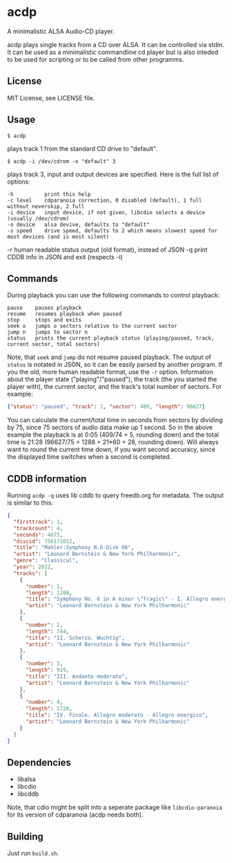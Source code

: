# acdp

A minimalistic ALSA Audio-CD player.

acdp plays single tracks from a CD over ALSA. It can be controlled via stdin.
It can be used as a minimalistic commandline cd player but is also inteded to be used for scripting or to be called from other programms.

## License

MIT License, see LICENSE file.

## Usage

```
$ acdp
```

plays track 1 from the standard CD drive to "default".

```
$ acdp -i /dev/cdrom -o "default" 3
```

plays track 3, input and output devices are specified.
Here is the full list of options:

    -h          print this help
    -c level    cdparanoia correction, 0 disabled (default), 1 full without neverskip, 2 full
    -i device   input device, if not given, libcdio selects a device (usually /dev/cdrom)
    -o device   alsa devive, defaults to "default"
    -s speed    drive speed, defaults to 2 which means slowest speed for most devices (and is most silent)
  -r          human readable status output (old format), instead of JSON
  -q	      print CDDB info in JSON and exit (respects -i)

## Commands

During playback you can use the following commands to control playback:

    pause    pauses playback
    resume   resumes playback when paused
    stop     stops and exits
    seek o   jumps o sectors relative to the current sector
    jump n   jumps to sector n
    status   prints the current playback status (playing/paused, track, current sector, total sectors)

Note, that `seek` and `jump` do not resume paused playback.
The output of `status` is notated in JSON, so it can be easily parsed by another program.
If you the old, more human readable format, use the `-r` option.
Information about the player state ("playing"/"paused"), the track (the you started the player with), the current sector, and the track's total number of sectors.
For example:

```json
{"status": "paused", "track": 1, "sector": 409, "length": 96627}
```

You can calculate the current/total time in seconds from sectors by dividing by 75, since 75 sectors of audio data make up 1 second.
So in the above example the playback is at 0:05 (409/74 = 5, rounding down) and the total time is 21:28 (96627/75 = 1288 = 21*60 + 28, rounding down).
Will always want to round the current time down, if you want second accuracy, since the displayed time switches when a second is completed.

## CDDB information

Running `acdp -q` uses lib cddb to query freedb.org for metadata.
The output is similar to this:

```json
{
  "firsttrack": 1,
  "trackcount": 4,
  "seconds": 4675,
  "discid": 756171012,
  "title": "Mahler:Symphony N.6-Disk 08",
  "artist": "Leonard Bernstein & New York Philharmonic",
  "genre": "Classical",
  "year": 2012,
  "tracks": [
    {
      "number": 1,
      "length": 1288,
      "title": "Symphony No. 6 in A minor \"Tragic\" - I. Allegro energico, ma non troppo. Heftig, aber markig",
      "artist": "Leonard Bernstein & New York Philharmonic"
    },
    {
      "number": 2,
      "length": 744,
      "title": "II. Scherzo. Wuchtig",
      "artist": "Leonard Bernstein & New York Philharmonic"
    },
    {
      "number": 3,
      "length": 919,
      "title": "III. Andante moderato",
      "artist": "Leonard Bernstein & New York Philharmonic"
    },
    {
      "number": 4,
      "length": 1720,
      "title": "IV. Finale. Allegro moderato - Allegro energico",
      "artist": "Leonard Bernstein & New York Philharmonic"
    }
  ]
}
```

## Dependencies

* libalsa
* libcdio
* libcddb

Note, that cdio might be split into a seperate package like `libcdio-paranoia` for its version of cdparanoia (acdp needs both).

## Building

Just run `build.sh`.
